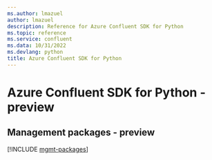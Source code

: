 ```yaml
---
ms.author: lmazuel
author: lmazuel
description: Reference for Azure Confluent SDK for Python
ms.topic: reference
ms.service: confluent
ms.data: 10/31/2022
ms.devlang: python
title: Azure Confluent SDK for Python
---
```

# Azure Confluent SDK for Python - preview

## Management packages - preview
[!INCLUDE [mgmt-packages](confluent-mgmt-index.md)]